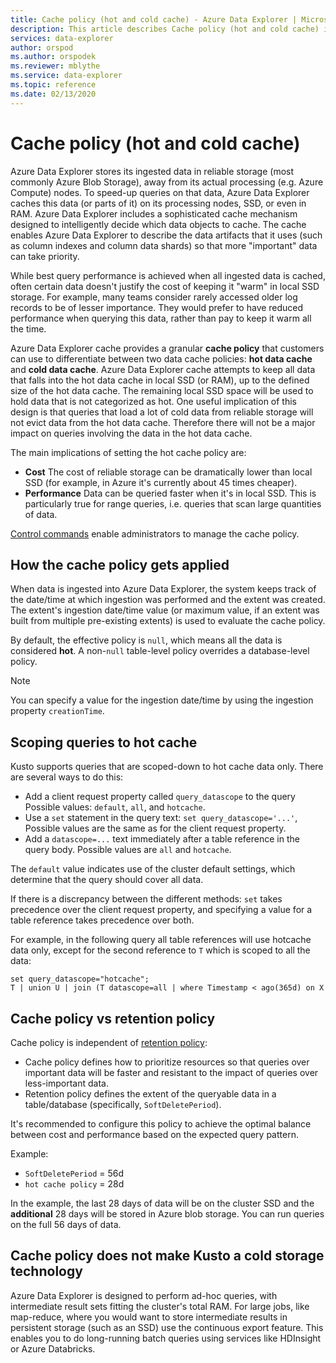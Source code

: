 ```yaml
---
title: Cache policy (hot and cold cache) - Azure Data Explorer | Microsoft Docs
description: This article describes Cache policy (hot and cold cache) in Azure Data Explorer.
services: data-explorer
author: orspod
ms.author: orspodek
ms.reviewer: mblythe
ms.service: data-explorer
ms.topic: reference
ms.date: 02/13/2020
---
```

# Cache policy (hot and cold cache)

Azure Data Explorer stores its ingested data in reliable storage (most commonly Azure Blob Storage),
away from its actual processing (e.g. Azure Compute) nodes. To speed-up queries on that
data, Azure Data Explorer caches this data (or parts of it) on its processing nodes, SSD, or even in
RAM. Azure Data Explorer includes a sophisticated cache mechanism designed to intelligently decide
which data objects to cache. The cache enables Azure Data Explorer to describe the data artifacts
that it uses (such as column indexes and column data shards) so that more "important" data
can take priority.

While best query performance is achieved when all ingested data is cached, often
certain data doesn't justify the cost of keeping it "warm" in local SSD storage.
For example, many teams consider rarely accessed older log records to be of lesser importance.
They would prefer to have reduced performance when querying this data, rather than pay to keep
it warm all the time.

Azure Data Explorer cache provides a granular **cache policy** that customers can use to differentiate
between two data cache policies: **hot data cache** and **cold data cache**. Azure Data Explorer cache
attempts to keep all data that falls into the hot data cache in local SSD (or RAM),
up to the defined size of the hot data cache. The remaining local SSD space will be used
to hold data that is not categorized as hot. One useful implication of this design is that
queries that load a lot of cold data from reliable storage will not evict data from the hot
data cache. Therefore there will not be a major impact on queries involving the data in the
hot data cache.

The main implications of setting the hot cache policy are:
* **Cost** The cost of reliable storage can be dramatically lower
  than local SSD (for example, in Azure it's currently about 45 times cheaper).
* **Performance** Data can be queried faster when it's in local SSD. This is particularly
  true for range queries, i.e. queries that scan large quantities of data.  

[Control commands](../management/cache-policy.md) enable administrators to manage the cache policy.

## How the cache policy gets applied

When data is ingested into Azure Data Explorer, the system keeps track of the date/time at which
ingestion was performed and the extent was created. The extent's ingestion date/time
value (or maximum value, if an extent was built from multiple pre-existing extents)
is used to evaluate the cache policy.

By default, the effective policy is `null`, which means all the data is considered **hot**.
A non-`null` table-level policy overrides a database-level policy.

> [!Note] 
> You can specify a value for the ingestion date/time by using the ingestion property `creationTime`. 

## Scoping queries to hot cache

Kusto supports queries that are scoped-down to hot cache data only. There are
several ways to do this:

- Add a client request property called `query_datascope` to the query
   Possible values: `default`, `all`, and `hotcache`.
- Use a `set` statement in the query text: `set query_datascope='...'`,
   Possible values are the same as for the client request property.
- Add a `datascope=...` text immediately after a table reference in the
   query body. Possible values are `all` and `hotcache`.

The `default` value indicates use of the cluster default settings, which determine that the query should cover all data.



If there is a discrepancy between the different methods: 
`set` takes precedence over the client request property, and specifying a value for a table reference
takes precedence over both.

For example, in the following query all table references will use
hotcache data only, except for the second reference to `T` which is scoped
to all the data:

```kusto
set query_datascope="hotcache";
T | union U | join (T datascope=all | where Timestamp < ago(365d) on X
```

## Cache policy vs retention policy

Cache policy is independent of [retention policy](./retentionpolicy.md): 
- Cache policy defines how to prioritize resources so that queries over important data will be 
  faster and resistant to the impact of queries over less-important data. 
- Retention policy defines the extent of the queryable
  data in a table/database (specifically, `SoftDeletePeriod`).

It's recommended to configure this policy to achieve the optimal balance
between cost and performance based on the expected query pattern.

Example:
* `SoftDeletePeriod` = 56d
* `hot cache policy` = 28d

In the example, the last 28 days of data will be on the cluster SSD and the
**additional** 28 days will be stored in Azure blob storage. 
You can run queries on the full 56 days of data. 

## Cache policy does not make Kusto a cold storage technology

Azure Data Explorer is designed to perform ad-hoc queries, with intermediate result sets fitting the cluster's total RAM. For large jobs, like map-reduce, where you would want to store intermediate results in persistent storage (such as an SSD) use the continuous export feature. This enables you to do long-running batch queries using services like HDInsight or Azure Databricks.